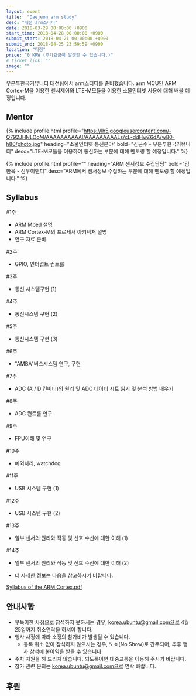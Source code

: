 ```yaml
---
layout: event
title:  "Daejeon arm study"
desc: "대전 arm스터디"
date: 2018-03-29 00:00:00 +0900
start_time: 2018-04-28 00:00:00 +0900
submit_start: 2018-04-21 00:00:00 +0900
submit_end: 2018-04-25 23:59:59 +0900
location: "미정"
price: "0 KRW (추가요금이 발생할 수 있습니다.)"
# ticket_link: ""
image: ""
---
```


우분투한국커뮤니티 대전팀에서 arm스터디를 준비했습니다.
arm MCU인 ARM Cortex-M을 이용한 센서제어와 LTE-M모듈을 이용한 소물인터넷 사용에 대해 배울 예정입니다.

## Mentor

{% include profile.html
  profile="https://lh5.googleusercontent.com/-Q792JHNLOoM/AAAAAAAAAAI/AAAAAAAAALs/cL-ddHwZ6dA/w80-h80/photo.jpg"
  heading="소물인터넷 통신분야" bold="신근수 - 우분투한국커뮤니티"
  desc="LTE-M모듈을 이용하여 통신하는 부분에 대해 멘토링 할 예정입니다." %}

{% include profile.html
  profile=""
  heading="ARM 센서정보 수집담당" bold="김한욱 - 신우이앤디"
  desc="ARM에서 센서정보 수집하는 부분에 대해 멘토링 할 예정입니다." %}

## Syllabus
#1주
- ARM Mbed 설명
- ARM Cortex-M의 프로세서 아키텍처 설명
- 연구 자료 준비

#2주
- GPIO, 인터럽트 컨트롤

#3주
- 통신 시스템구현 (1)

#4주
- 통신시스템 구현 (2)	

#5주
- 통신시스템 구현 (3)

#6주
- "AMBA"버스시스템 연구, 구현

#7주
- ADC (A / D 컨버터)의 원리 및 ADC 데이터 시트 읽기 및 분석 방법 배우기

#8주
- ADC 컨트롤 연구

#9주
- FPU이해 및 연구

#10주
- 예외처리, watchdog

#11주
- USB 시스템 구현 (1)

#12주
- USB 시스템 구현 (2)

#13주
- 일부 센서의 원리와 작동 및 신호 수신에 대한 이해 (1)

#14주
- 일부 센서의 원리와 작동 및 신호 수신에 대한 이해 (2)


- 더 자세한 정보는 다음을 참고하시기 바랍니다.

[Syllabus of the ARM Cortex.pdf](https://drive.google.com/file/d/1t3WNt4kexhDCxT6ZICd2XYTDeXK9yk6-/view?usp=sharing)

## 안내사항
- 부득이한 사정으로 참석하지 못하시는 경우, korea.ubuntu@gmail.com으로 4월 25일까지 취소연락을 하셔야 합니다.
- 행사 사정에 따라 소정의 참가비가 발생될 수 있습니다.
  - 등록 취소 없이 참석하지 않으시는 경우, 노쇼(No Show)로 간주되어, 추후 행사 참석에 불이익을 받을 수 있습니다.
- 주차 지원을 해 드리지 않습니다. 되도록이면 대중교통을 이용해 주시기 바랍니다.
- 참가 관련 문의는 korea.ubuntu@gmail.com으로 연락 바랍니다.

## 후원
